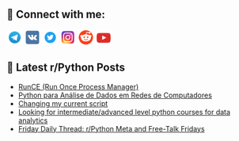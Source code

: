 ## 🔎 Connect with me:
[<img src="https://github.com/bullbesh/bullbesh/blob/main/images/Telegram.png" width="32" height="32" />](https://t.me/bullbesh)
[<img src="https://github.com/bullbesh/bullbesh/blob/main/images/VK.png" width="32" height="32" />](https://vk.com/bullbesh)
[<img src="https://github.com/bullbesh/bullbesh/blob/main/images/Twitter.png" width="32" height="32" />](https://twitter.com/bullbesh1)
[<img src="https://github.com/bullbesh/bullbesh/blob/main/images/Instagram.png" width="32" height="32" />](https://www.instagram.com/bullbesh)
[<img src="https://github.com/bullbesh/bullbesh/blob/main/images/Reddit.png" width="32" height="32" />](https://www.reddit.com/user/bullbesh)
[<img src="https://github.com/bullbesh/bullbesh/blob/main/images/YouTube.png" width="32" height="32" />](https://www.youtube.com/channel/UCtfjRs6uzgq5mfm8S06WTcg)

## 📕 Latest r/Python Posts
<!-- BLOG-POST-LIST:START -->
- [RunCE &lpar;Run Once Process Manager&rpar;](https://www.reddit.com/r/Python/comments/1kcspp7/runce_run_once_process_manager/)
- [Python para Análise de Dados em Redes de Computadores](https://www.reddit.com/r/Python/comments/1kcot13/python_para_análise_de_dados_em_redes_de/)
- [Changing my current script](https://www.reddit.com/r/Python/comments/1kco6oq/changing_my_current_script/)
- [Looking for intermediate/advanced level python courses for data analytics](https://www.reddit.com/r/Python/comments/1kco45y/looking_for_intermediateadvanced_level_python/)
- [Friday Daily Thread: r/Python Meta and Free-Talk Fridays](https://www.reddit.com/r/Python/comments/1kcnhrk/friday_daily_thread_rpython_meta_and_freetalk/)
<!-- BLOG-POST-LIST:END -->
